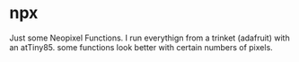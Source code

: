 # npx
Just some Neopixel Functions. I run everythign from a trinket (adafruit) with an atTiny85. 
some functions look better with certain numbers of pixels. 

